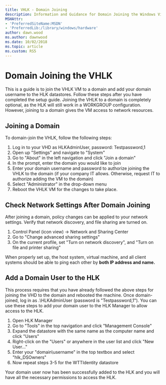 ```yaml
---
title: VHLK - Domain Joining
description: Information and Guidance for Domain Joining the Windows Virtual Hardware Lab Kit (VHLK)
MSHAttr:
- 'PreferredSiteName:MSDN'
- 'PreferredLib:/library/windows/hardware'
author: dawn.wood
ms.author: dawnwood
ms.date: 10/02/2018
ms.topic: article
ms.custom: RS5
---
```


# Domain Joining the VHLK
This is a guide is to join the VHLK VM to a domain and add your domain username to the HLK datastores. Follow these steps after you have completed the setup guide. Joining the VHLK to a domain is completely optional, as the HLK will still work in a WORKGROUP configuration. However, joining to a domain gives the VM access to network resources.

## Joining a Domain
To domain-join the VHLK, follow the following steps:

1. Log in to your VHD as HLKAdminUser, password: Testpassword,1
2. Open up "Settings" and navigate to "System" 
3. Go to "About" in the left navigation and click "Join a domain" 
4. In the prompt, enter the domain you would like to join 
5. Enter your domain username and password to authorize joining the VHLK to the domain (if your company IT allows. Otherwise, request IT to authorize adding the VM to the domain)
6. Select "Administrator" in the drop-down menu 
7. Reboot the VHLK VM for the changes to take place.

## Check Network Settings After Domain Joining
After joining a domain, policy changes can be applied to your network settings. Verify that network discovery, and file sharing are turned on. 
1. Control Panel (icon view) -> Network and Sharing Center
2. Go to "Change advanced sharing settings"
3. On the current profile, set "Turn on network discovery", and "Turn on file and printer sharing"

When properly set up, the host system, virtual machine, and all client systems should be able to ping each other by **both IP address and name.**

## Add a Domain User to the HLK
This process requires that you have already followed the above steps for joining the VHD to the domain and rebooted the machine. Once domain-joined, log in as .\HLKAdminUser (password is "Testpassword,1"). You can use these steps to add your domain user to the HLK Manager to allow access to the HLK.

1. Open HLK Manager
2. Go to "Tools" in the top navigation and click "Management Console" 
3. Expand the datastore with the same name as the computer name and click "Users" 
4. Right-click on the "Users" or anywhere in the user list and click "New User..." 
5. Enter your "domain\username" in the top textbox and select "hlk_DSOwners" 
6. Now repeat steps 3-5 for the WTTIdentity datastore

Your domain user now has been successfully added to the HLK and you will have all the necessary permissions to access the HLK.
